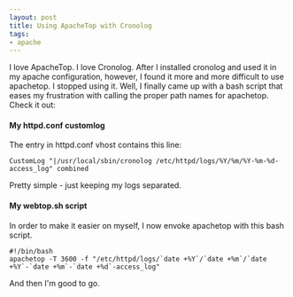 ```yaml
---
layout: post
title: Using ApacheTop with Cronolog
tags:
- apache
---
```


I love ApacheTop.  I love Cronolog.  After I installed cronolog and used it in my apache configuration, however, I found it more and more difficult to use apachetop.  I stopped using it.  Well, I finally came up with a bash script that eases my frustration with calling the proper path names for apachetop.  Check it out:


#### My httpd.conf customlog


The entry in httpd.conf vhost contains this line:

    
    
    CustomLog "|/usr/local/sbin/cronolog /etc/httpd/logs/%Y/%m/%Y-%m-%d-access_log" combined
    


Pretty simple - just keeping my logs separated.



#### My webtop.sh script


In order to make it easier on myself, I now envoke apachetop with this bash script.

    
    
    #!/bin/bash
    apachetop -T 3600 -f "/etc/httpd/logs/`date +%Y`/`date +%m`/`date +%Y`-`date +%m`-`date +%d`-access_log"
    



And then I'm good to go.

